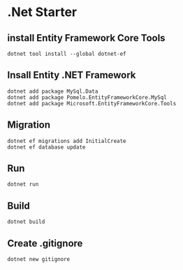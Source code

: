 # .Net Starter

## install Entity Framework Core Tools
```
dotnet tool install --global dotnet-ef
```

## Insall Entity .NET Framework
```
dotnet add package MySql.Data
dotnet add package Pomelo.EntityFrameworkCore.MySql
dotnet add package Microsoft.EntityFrameworkCore.Tools

```

## Migration
```
dotnet ef migrations add InitialCreate
dotnet ef database update
```

## Run
```
dotnet run
```

## Build
```
dotnet build
```

## Create .gitignore
```
dotnet new gitignore
```